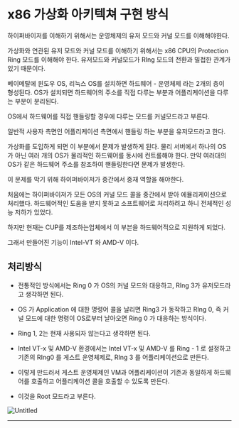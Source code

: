 # x86 가상화 아키텍쳐 구현 방식

하이퍼바이저를 이해하기 위해서는 운영체제의 유저 모드와 커널 모드를 이해해야한다.

가상화와 연관된 유저 모드와 커널 모드를 이해하기 위해서는 x86 CPU의 Protection Ring 모드를 이해해야 한다. 유저모드와 커널모드가 RIng 모드의 전환과 밀접한 관계가 있기 때문이다.

베이메탈에 윈도우 OS, 리눅스 OS를 설치하면 하드웨어 - 운영체제 라는 2개의 층이 형성된다. OS가 설치되면 하드웨어의 주소를 직접 다루는 부분과 어플리케이션을 다루는 부분이 분리된다.

OS에서 하드웨어를 직접 핸들링할 경우에 다루는 모드를 커널모드라고 부른다.

일반적 사용자 측면인 어플리케이션 측면에서 핸들링 하는 부분을 유저모드라고 한다.

가상화를 도입하게 되면 이 부분에서 문제가 발생하게 된다. 물리 서버에서 하나의 OS가 아닌 여러 개의 OS가 물리적인 하드웨어를 동시에 컨트롤해야 한다. 만약 여러대의 OS가 같은 하드웨어 주소를 참조하여 핸들링한다면 문제가 발생한다.

이 문제를 막기 위해 하이퍼바이저가 중간에서 중재 역할을 해야한다.

처음에는 하이퍼바이저가 모든 OS의 커널 모드 콜을 중간에서 받아 에뮬리케이션으로 처리했다. 하드웨어적인 도움을 받지 못하고 소프트웨어로 처리하려고 하니 전체적인 성능 저하가 있었다.

하지만 현재는 CUP를 제조하는업체에서 이 부븐을 하드웨어적으로 지원하게 되었다. 

그래서 만들어진 기능이 Intel-VT 와 AMD-V 이다.

## 처리방식

- 전통적인 방식에서는 Ring 0 가 OS의 커널 모드와 대응하고, RIng 3가 유저모드라고 생각하면 된다.
- OS 가 Application 에 대한 명령어 콜을 날리면 Ring3 가 동작하고 RIng 0, 즉 커널 모드에 대한 명령이 OS로부터 날아오면 Ring 0 가 대응하는 방식이다.
- Ring 1, 2는 현재 사용되자 않는다고 생각하면 된다.

- Intel VT-x 및 AMD-V 환경에서는 Intel VT-x 및 AMD-V 를 Ring - 1 로 설정하고 기존의 RIng0 를 게스트 운영체제로, RIng 3 를 어플리케이션으로 만든다.
- 이렇게 만드러서 게스트 운영체제인 VM과 어플리케이션이 기존과 동일하게 하드웨어를 호출하고 어플리케이션 콜을 호출할 수 있도록 만든다.
- 이것을 Root 모드라고 부른다.

![Untitled](https://user-images.githubusercontent.com/84123877/179459698-efcb96a0-663c-4900-b008-fd7e0a01b6aa.png)

---
